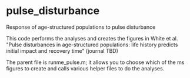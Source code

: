 # pulse_disturbance
Response of age-structured populations to pulse disturbance

This code performs the analyses and creates the figures in White et al. "Pulse disturbances in age-structured populations: life history predicts initial impact and recovery time" (journal TBD)

The parent file is runme_pulse.m; it allows you to choose which of the ms figures to create and calls various helper files to do the analyses.

